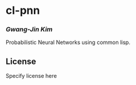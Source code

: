 # cl-pnn
### _Gwang-Jin Kim_

Probabilistic Neural Networks using common lisp.

## License

Specify license here

